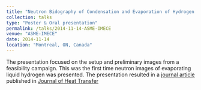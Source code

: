 ```yaml
---
title: "Neutron Bidography of Condensation and Evaporation of Hydrogen in a Cryogenic Condition"
collection: talks
type: "Poster & Oral presentation"
permalink: /talks/2014-11-14-ASME-IMECE
venue: "ASME-IMECE"
date: 2014-11-14
location: "Montreal, ON, Canada"
---
```


The presentation focused on the setup and preliminary images from a feasibility campaign. This was the first time neutron images of evaporating liquid hydrogen was presented. The presentation resulted in a [journal article](http://kishanbellur.github.io/files/bellur_2015.pdf) published in [Journal of Heat Transfer](https://journaltool.asme.org/home/JournalDescriptions.cfm?JournalID=10#)
